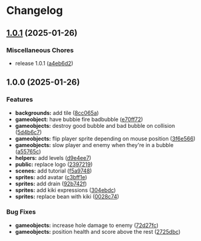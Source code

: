# Changelog

## [1.0.1](https://github.com/remarkablegames/bubble-gun/compare/v1.0.0...v1.0.1) (2025-01-26)

### Miscellaneous Chores

- release 1.0.1 ([a4eb6d2](https://github.com/remarkablegames/bubble-gun/commit/a4eb6d2326f985855f4bae1d3b8443833f1b02d1))

## 1.0.0 (2025-01-26)

### Features

- **backgrounds:** add tile ([8cc065a](https://github.com/remarkablegames/bubble-gun/commit/8cc065aa47f537af7b29f0ab4b3e7910b8651ce7))
- **gameobject:** have bubbie fire badbubble ([e70ff72](https://github.com/remarkablegames/bubble-gun/commit/e70ff728ea1f2b64b80b5c117331183571e99f0e))
- **gameobjects:** destroy good bubble and bad bubble on collision ([5d4b6c7](https://github.com/remarkablegames/bubble-gun/commit/5d4b6c795406d686897b80d56f79c447333cecb1))
- **gameobjects:** flip player sprite depending on mouse position ([3f6e566](https://github.com/remarkablegames/bubble-gun/commit/3f6e566a5196b4498c5e04816dc394189ba1e820))
- **gameobjects:** slow player and enemy when they're in a bubble ([a55765c](https://github.com/remarkablegames/bubble-gun/commit/a55765c5dc7db6d366f705652b5272f19909d3ba))
- **helpers:** add levels ([d9e4ee7](https://github.com/remarkablegames/bubble-gun/commit/d9e4ee7dcac584fd97a6c8a6060c5f3b2ee1dac4))
- **public:** replace logo ([2397219](https://github.com/remarkablegames/bubble-gun/commit/2397219c5af1ab1d955ae413ea8588cc63ab2672))
- **scenes:** add tutorial ([f5a9748](https://github.com/remarkablegames/bubble-gun/commit/f5a9748be2ebe18b080fd4ed03b84420dcb13992))
- **sprites:** add avatar ([c3bff1e](https://github.com/remarkablegames/bubble-gun/commit/c3bff1eda29f2713e57a1a23c02c6f78019c504b))
- **sprites:** add drain ([92b742f](https://github.com/remarkablegames/bubble-gun/commit/92b742fd6fba798539cfd818f6992be06adca724))
- **sprites:** add kiki expressions ([304ebdc](https://github.com/remarkablegames/bubble-gun/commit/304ebdccf8bd1aa07db0b676876b3585c07d21c1))
- **sprites:** replace bean with kiki ([0028c74](https://github.com/remarkablegames/bubble-gun/commit/0028c7400033fe0da4c3dd58057810811d89781b))

### Bug Fixes

- **gameobjects:** increase hole damage to enemy ([72d27fc](https://github.com/remarkablegames/bubble-gun/commit/72d27fcd9745661aaa7a321dcaf4ae7a4de6db7f))
- **gameobjects:** position health and score above the rest ([2725dbc](https://github.com/remarkablegames/bubble-gun/commit/2725dbc948c889de3ce3e91c9d5ae60860afc0d6))
